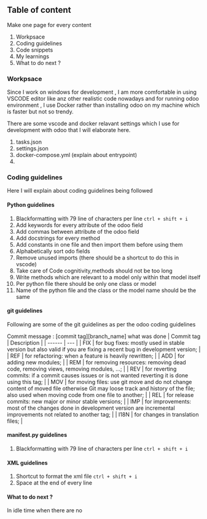 
## Table of content
Make one page for every content

1. Workpsace
2. Coding guidelines
3. Code snippets
4. My learnings
5. What to do next ?


### Workpsace
Since I work on windows for development , I am more comfortable in using VSCODE editor like anz other realistic code nowadays and for running odoo environment , I use Docker rather than installing odoo on my machine which is faster but not so trendy.

There are some vscode and docker relavant settings which I use for development with odoo that I will elaborate here.

1. tasks.json
2. settings.json
3. docker-compose.yml (explain about entrypoint)
4.  

### Coding guidelines 
Here I will explain about coding guidelines being followed 

#### Python guidelines
1. Blackformatting with 79 line of characters per line ```ctrl + shift + i```
2. Add keywords for every attribute of the odoo field
3. Add commas between attribute of the odoo field
4. Add docstrings for every method
5. Add constants in one file and then import them before using them 
6. Alphabetically sort odo fields
7. Remove unused imports (there should be a shortcut to do this in vscode)
8. Take care of Code cognitivity,methods should not be too long
9. Write methods which are relevant to a model only within that model itself
10. Per python file there should be only one class or model
11. Name of the python file and the class or the model name should be the same 


#### git guidelines
Following are some of the git guidelines as per the odoo coding guidelines

Commit message :  [commit tag][branch_name] what was done
| Commit tag   | Description |
| ------ | --- |
| FIX   | for bug fixes: mostly used in stable version but also valid if you are fixing a recent bug in development version;  |
| REF  | for refactoring: when a feature is heavily rewritten;  |
| ADD  | for adding new modules;  |
| REM  | for removing resources: removing dead code, removing views, removing modules, …;  |
| REV  | for reverting commits: if a commit causes issues or is not wanted reverting it is done using this tag;  |
| MOV  | for moving files: use git move and do not change content of moved file otherwise Git may loose track and history of the file; also used when moving code from one file to another;  |
| REL  | for release commits: new major or minor stable versions;  |
| IMP  | for improvements: most of the changes done in development version are incremental improvements not related to another tag;  |
| I18N  | for changes in translation files;  |

#### manifest.py guidelines
1. Blackformatting with 79 line of characters per line ```ctrl + shift + i```

#### XML guidelines
1. Shortcut to format the xml file  ```ctrl + shift + i```
2. Space at the end of every line



#### What to do next ?
In idle time when there are no 